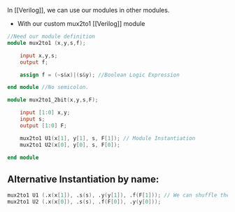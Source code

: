 In [[Verilog]], we can use our modules in other modules.
- With our custom mux2to1 [[Verilog]] module

```verilog
//Need our module definition
module mux2to1 (x,y,s,f);

	input x,y,s;
	output f;

	assign f = (~s&x)|(s&y); //Boolean Logic Expression

end module //No semicolon.

module mux2to1_2bit(x,y,s,F);

	input [1:0] x,y;
	input s;
	output [1:0] F;

	mux2to1 U1(x[1], y[1], s, F[1]); // Module Instantiation
	mux2to1 U2(x[0], y[0], s, F[0]);

end module
```

## Alternative Instantiation by name:

```verilog
mux2to1 U1 (.x(x[1]), .s(s), .y(y[1]), .f(F[1])); // We can shuffle the signal locations here
mux2to1 U2 (.x(x[0]), .s(s), .f(F[0]), .y(y[0]));
```